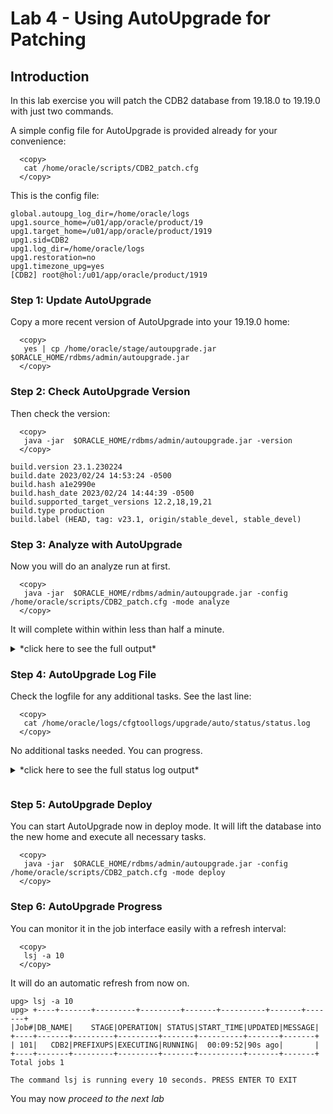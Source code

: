# Lab 4 - Using AutoUpgrade for Patching

## Introduction 
In this lab exercise you will patch the CDB2 database from 19.18.0 to 19.19.0 with just two commands.

A simple config file for AutoUpgrade is provided already for your convenience:
  ```
    <copy>
     cat /home/oracle/scripts/CDB2_patch.cfg
    </copy>
  ```
  

This is the config file:
```
global.autoupg_log_dir=/home/oracle/logs
upg1.source_home=/u01/app/oracle/product/19
upg1.target_home=/u01/app/oracle/product/1919
upg1.sid=CDB2
upg1.log_dir=/home/oracle/logs
upg1.restoration=no
upg1.timezone_upg=yes
[CDB2] root@hol:/u01/app/oracle/product/1919
```
### Step 1: Update AutoUpgrade

Copy a more recent version of AutoUpgrade into your 19.19.0 home:

  ```
    <copy>
     yes | cp /home/oracle/stage/autoupgrade.jar $ORACLE_HOME/rdbms/admin/autoupgrade.jar 
    </copy>
  ```

### Step 2: Check AutoUpgrade Version

Then check the version:

  ```
    <copy>
     java -jar  $ORACLE_HOME/rdbms/admin/autoupgrade.jar -version
    </copy>
  ```


```
build.version 23.1.230224
build.date 2023/02/24 14:53:24 -0500
build.hash a1e2990e
build.hash_date 2023/02/24 14:44:39 -0500
build.supported_target_versions 12.2,18,19,21
build.type production
build.label (HEAD, tag: v23.1, origin/stable_devel, stable_devel)
```

### Step 3: Analyze with AutoUpgrade

Now you will do an analyze run at first. 

  ```
    <copy>
     java -jar  $ORACLE_HOME/rdbms/admin/autoupgrade.jar -config /home/oracle/scripts/CDB2_patch.cfg -mode analyze
    </copy>
  ```

It will complete within within less than half a minute.

<details>
 <summary>*click here to see the full output*</summary>

  ``` text
$ java -jar  $ORACLE_HOME/rdbms/admin/autoupgrade.jar -config /home/oracle/scripts/CDB2_patch.cfg -mode analyze
AutoUpgrade is not fully tested on OpenJDK 64-Bit Server VM, Oracle recommends to use Java HotSpot(TM)
AutoUpgrade 23.1.230224 launched with default internal options
Processing config file ...
+--------------------------------+
| Starting AutoUpgrade execution |
+--------------------------------+
1 CDB(s) plus 1 PDB(s) will be analyzed
Type 'help' to list console commands
upg> Job 100 completed
------------------- Final Summary --------------------
Number of databases            [ 1 ]

Jobs finished                  [1]
Jobs failed                    [0]

Please check the summary report at:
/home/oracle/logs/cfgtoollogs/upgrade/auto/status/status.html
/home/oracle/logs/cfgtoollogs/upgrade/auto/status/status.log
  ```
</details>

### Step 4: AutoUpgrade Log File

Check the logfile for any additional tasks. See the last line:

  ```
    <copy>
     cat /home/oracle/logs/cfgtoollogs/upgrade/auto/status/status.log
    </copy>
  ```

No additional tasks needed. You can progress.

<details>
 <summary>*click here to see the full status log output*</summary>

  ``` text
$ cat /home/oracle/logs/cfgtoollogs/upgrade/auto/status/status.log
==========================================
          Autoupgrade Summary Report
==========================================
[Date]           Tue Jun 27 00:05:41 CEST 2023
[Number of Jobs] 1
==========================================
[Job ID] 100
==========================================
[DB Name]                CDB2
[Version Before Upgrade] 19.18.0.0.0
[Version After Upgrade]  19.19.0.0.0
------------------------------------------
[Stage Name]    PRECHECKS
[Status]        SUCCESS
[Start Time]    2023-06-27 00:05:23
[Duration]       
[Log Directory] /home/oracle/logs/CDB2/100/prechecks
[Detail]        /home/oracle/logs/CDB2/100/prechecks/cdb2_preupgrade.log
                Check passed and no manual intervention needed
------------------------------------------
  ```
</details>

```

```
### Step 5: AutoUpgrade Deploy

You can start AutoUpgrade now in deploy mode.
It will lift the database into the new home and execute all necessary tasks.

  ```
    <copy>
     java -jar  $ORACLE_HOME/rdbms/admin/autoupgrade.jar -config /home/oracle/scripts/CDB2_patch.cfg -mode deploy
    </copy>
  ```

### Step 6: AutoUpgrade Progress
You can monitor it in the job interface easily with a refresh interval:
  ```
    <copy>
     lsj -a 10
    </copy>
  ```

It will do an automatic refresh from now on.

```
upg> lsj -a 10
upg> +----+-------+---------+---------+-------+----------+-------+-------+
|Job#|DB_NAME|    STAGE|OPERATION| STATUS|START_TIME|UPDATED|MESSAGE|
+----+-------+---------+---------+-------+----------+-------+-------+
| 101|   CDB2|PREFIXUPS|EXECUTING|RUNNING|  00:09:52|90s ago|       |
+----+-------+---------+---------+-------+----------+-------+-------+
Total jobs 1

The command lsj is running every 10 seconds. PRESS ENTER TO EXIT
```

You may now *proceed to the next lab*